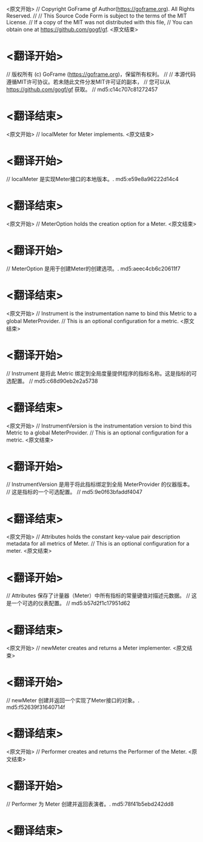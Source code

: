 
<原文开始>
// Copyright GoFrame gf Author(https://goframe.org). All Rights Reserved.
//
// This Source Code Form is subject to the terms of the MIT License.
// If a copy of the MIT was not distributed with this file,
// You can obtain one at https://github.com/gogf/gf.
<原文结束>

# <翻译开始>
// 版权所有 (c) GoFrame (https://goframe.org)，保留所有权利。
//
// 本源代码遵循MIT许可协议。若未随此文件分发MIT许可证的副本，
// 您可以从 https://github.com/gogf/gf 获取。
// md5:c14c707c81272457
# <翻译结束>


<原文开始>
// localMeter for Meter implements.
<原文结束>

# <翻译开始>
// localMeter 是实现Meter接口的本地版本。. md5:e59e8a96222d14c4
# <翻译结束>


<原文开始>
// MeterOption holds the creation option for a Meter.
<原文结束>

# <翻译开始>
// MeterOption 是用于创建Meter的创建选项。. md5:aeec4cb6c20611f7
# <翻译结束>


<原文开始>
	// Instrument is the instrumentation name to bind this Metric to a global MeterProvider.
	// This is an optional configuration for a metric.
<原文结束>

# <翻译开始>
// Instrument 是将此 Metric 绑定到全局度量提供程序的指标名称。这是指标的可选配置。
// md5:c68d90eb2e2a5738
# <翻译结束>


<原文开始>
	// InstrumentVersion is the instrumentation version to bind this Metric to a global MeterProvider.
	// This is an optional configuration for a metric.
<原文结束>

# <翻译开始>
// InstrumentVersion 是用于将此指标绑定到全局 MeterProvider 的仪器版本。
// 这是指标的一个可选配置。
// md5:9e0f63bfaddf4047
# <翻译结束>


<原文开始>
	// Attributes holds the constant key-value pair description metadata for all metrics of Meter.
	// This is an optional configuration for a meter.
<原文结束>

# <翻译开始>
// Attributes 保存了计量器（Meter）中所有指标的常量键值对描述元数据。
// 这是一个可选的仪表配置。
// md5:b57d2f1c17951d62
# <翻译结束>


<原文开始>
// newMeter creates and returns a Meter implementer.
<原文结束>

# <翻译开始>
// newMeter 创建并返回一个实现了Meter接口的对象。. md5:f52639f31640714f
# <翻译结束>


<原文开始>
// Performer creates and returns the Performer of the Meter.
<原文结束>

# <翻译开始>
// Performer 为 Meter 创建并返回表演者。. md5:78f41b5ebd242dd8
# <翻译结束>

